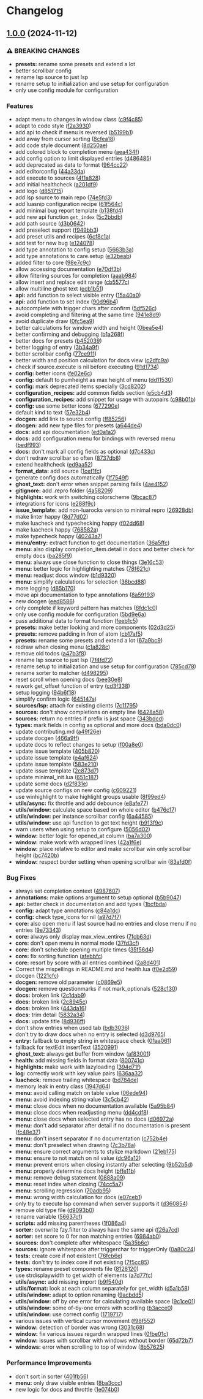 # Changelog

## [1.0.0](https://github.com/max397574/care.nvim/compare/v0.1.0...v1.0.0) (2024-11-12)


### ⚠ BREAKING CHANGES

* **presets:** rename some presets and extend a lot
* better scrollbar config
* rename lsp source to just lsp
* rename setup to initialization and use setup for configuration
* only use config module for configuration

### Features

* adapt menu to changes in window class ([c9f4c85](https://github.com/max397574/care.nvim/commit/c9f4c85b467f1a4fd13ae33240dc3115bf1cbc89))
* adapt to code style ([f2a3930](https://github.com/max397574/care.nvim/commit/f2a393004282401a8248025a9284408b97b93752))
* add api to check if menu is reversed ([b5199b1](https://github.com/max397574/care.nvim/commit/b5199b1708145de6a6c2537c41e33a280e528490))
* add away from cursor sorting ([8cfea18](https://github.com/max397574/care.nvim/commit/8cfea184fef21c6f1fa726b6ce22e7b47f8e53d4))
* add code style document ([8d250ae](https://github.com/max397574/care.nvim/commit/8d250ae3c2158a14cf9e4e9b0698d2fd97c52022))
* add colored block to completion menu ([aea434f](https://github.com/max397574/care.nvim/commit/aea434f0e14bf13fee1cd3af752032f920782e63))
* add config option to limit displayed entries ([d486485](https://github.com/max397574/care.nvim/commit/d4864853085b2e8273df4de27aae22cb762cf5b0))
* add deprecated as data to format ([964cc22](https://github.com/max397574/care.nvim/commit/964cc22648dd5e1f61196ac26df2402b366adcfb))
* add editorconfig ([44a33da](https://github.com/max397574/care.nvim/commit/44a33da03a169507a55760b3137db74c6b643c3a))
* add execute to sources ([4f1a828](https://github.com/max397574/care.nvim/commit/4f1a8284e7c1686549beb00aac0a9d7001654bc3))
* add initial healthcheck ([a201df9](https://github.com/max397574/care.nvim/commit/a201df94ae87b9f5720186ed1bb12510d3d5b127))
* add logo ([d851715](https://github.com/max397574/care.nvim/commit/d8517153fd839f74ff9c5f130ba53c5f3c1b1ef5))
* add lsp source to main repo ([74e5fd3](https://github.com/max397574/care.nvim/commit/74e5fd3fd339841679ced2a592a0d54700638b35))
* add luasnip configuration recipe ([61f564c](https://github.com/max397574/care.nvim/commit/61f564c71ac3642f4297428e3bdb03af6b1ebd4a))
* add minimal bug report template ([b138fd4](https://github.com/max397574/care.nvim/commit/b138fd4d011df831b1710d42796c9ddb8b7b7f95))
* add new api function `get_index` ([5c2bbdb](https://github.com/max397574/care.nvim/commit/5c2bbdbebe5565f404921b0416c25ea2a7c78193))
* add path source ([d3b0642](https://github.com/max397574/care.nvim/commit/d3b0642b21efd48c4159f4dc969a525944608611))
* add preselect support ([f949bb3](https://github.com/max397574/care.nvim/commit/f949bb3563fd98f5d4b7c8a64780cf6c4edba95b))
* add preset utils and recipes ([6cf8c1a](https://github.com/max397574/care.nvim/commit/6cf8c1a57165636331eab6dbfaacc769f602575a))
* add test for new bug ([e124078](https://github.com/max397574/care.nvim/commit/e124078b6c242b1e7b623bfb6deee1c8e220ab99))
* add type annotation to config setup ([5663b3a](https://github.com/max397574/care.nvim/commit/5663b3a472875e3b6b3a43a5121652f452e7bc2a))
* add type annotations to care.setup ([e32beab](https://github.com/max397574/care.nvim/commit/e32beabfe734dbe44818355c2f4a64a8ae8fe7db))
* added filter to core ([98e7c9c](https://github.com/max397574/care.nvim/commit/98e7c9c17b569a902285a12e8a3a5b4e336b400a))
* allow accessing documentation ([e70df3b](https://github.com/max397574/care.nvim/commit/e70df3b49558848a5a7547466a2af2f84dd46b77))
* allow filtering sources for completion ([aaab984](https://github.com/max397574/care.nvim/commit/aaab984dcf6b849c5834712d7d5a2619d7ef4c86))
* allow insert and replace edit range ([cb5577c](https://github.com/max397574/care.nvim/commit/cb5577c3751fa86e4346441afa192fc76f2d6b22))
* allow multiline ghost text ([ecb1b51](https://github.com/max397574/care.nvim/commit/ecb1b5179db241db78a019be2b5242acd4eacb0b))
* **api:** add function to select visible entry ([15a40a0](https://github.com/max397574/care.nvim/commit/15a40a066e981bf9e2fe7e65f1d4bb69e942e9fb))
* **api:** add function to set index ([90d96b4](https://github.com/max397574/care.nvim/commit/90d96b4b7480e8d3ae67fcfa98d6b134c7d6d2fb))
* autocomplete with trigger chars after confirm ([5df526c](https://github.com/max397574/care.nvim/commit/5df526c148e630dd550956c18463445a98e81f82))
* avoid completing and filtering at the same time ([941e8d9](https://github.com/max397574/care.nvim/commit/941e8d9cfb5d505f3c2d63dbe44d3f998c8b4a66))
* avoid duplicate draw ([0fc5ea9](https://github.com/max397574/care.nvim/commit/0fc5ea9568e45b67b3d78141d9170a17804ae723))
* better calculations for window width and height ([0bea5e4](https://github.com/max397574/care.nvim/commit/0bea5e46ed61fee6c1b8663666cbc879b918d435))
* better confirming and debugging ([b1a268f](https://github.com/max397574/care.nvim/commit/b1a268fc325e53a6619ff056f9a7b291411e5e1b))
* better docs for presets ([b452039](https://github.com/max397574/care.nvim/commit/b452039f3ad3750ef432f58dd9eedb074715537e))
* better logging of entry ([3b34a9f](https://github.com/max397574/care.nvim/commit/3b34a9f995039722966a293769c237a51d3a58e7))
* better scrollbar config ([77ce911](https://github.com/max397574/care.nvim/commit/77ce911ca4cf0de9cfc9154903fc30fda6bddea0))
* better width and position calculation for docs view ([c2dfc9a](https://github.com/max397574/care.nvim/commit/c2dfc9abeb40b1adfb7ada68faf3740cc00d39bd))
* check if source.execute is nil before executing ([91d1734](https://github.com/max397574/care.nvim/commit/91d1734150b5a0a76f5e8c92cb6a3bdd228b95f8))
* **config:** better icons ([fe02e6c](https://github.com/max397574/care.nvim/commit/fe02e6cf7c778d72e08da483a5f1ca771239dab1))
* **config:** default to pumheight as max height of menu ([dd11530](https://github.com/max397574/care.nvim/commit/dd11530859b34cf54574c93bb0ecbbb13f4341f0))
* **config:** mark deprecated items specially ([3cd8202](https://github.com/max397574/care.nvim/commit/3cd8202cd4557832a64242e00898b88e58ed3dbb))
* **configuration_recipes:** add common fields section ([e5cb4d3](https://github.com/max397574/care.nvim/commit/e5cb4d36a94fddc1c171ef6ef889aed07f333748))
* **configuration_recipes:** add snippet for usage with autopairs ([c98b01b](https://github.com/max397574/care.nvim/commit/c98b01bcc2e772e5c1d8496dd4bb795d70969740))
* **config:** use some better icons ([677290e](https://github.com/max397574/care.nvim/commit/677290e84ea07cc6f10bd19f67790a679cebc241))
* default kind to text ([57e32b4](https://github.com/max397574/care.nvim/commit/57e32b416d0bf4a9d0033e415accff3965826aca))
* **docgen:** add link to source config ([ff85256](https://github.com/max397574/care.nvim/commit/ff852564f845c6dc8c7bf29cb38c621d1780574a))
* **docgen:** add new type files for presets ([a644de4](https://github.com/max397574/care.nvim/commit/a644de437c84136c1a1e0d3d8d653d2fff26465b))
* **docs:** add api documentation ([ed0a1a2](https://github.com/max397574/care.nvim/commit/ed0a1a258e87376801eb7d6d4b3720187b506883))
* **docs:** add configuration menu for bindings with reversed menu ([bedf993](https://github.com/max397574/care.nvim/commit/bedf9932d659084625b6f1c24ebbbc20e1b22d46))
* **docs:** don't mark all config fields as optional ([d7c433c](https://github.com/max397574/care.nvim/commit/d7c433c9642c08ae4acebe87346aaf0fb4d74527))
* don't redraw scrollbar so often ([8737db8](https://github.com/max397574/care.nvim/commit/8737db82e4e9c7653fb90759d2ee2c9e456c32c0))
* extend healthcheck ([ed9aa52](https://github.com/max397574/care.nvim/commit/ed9aa52519c9f9b22813d9bed5da2695a58d01fb))
* **format_data:** add source ([1cef1fc](https://github.com/max397574/care.nvim/commit/1cef1fc6d928e9100342cf7ddfd0e6c2e4daf5b4))
* generate config docs automatically ([1f7549f](https://github.com/max397574/care.nvim/commit/1f7549f6f051125dce12ff058a8aa145680d03db))
* **ghost_text:** don't error when snippet parsing fails ([4ae4152](https://github.com/max397574/care.nvim/commit/4ae4152a2be7149267ef63827b9dbd91e6780e26))
* **gitignore:** add .repro folder ([4a58209](https://github.com/max397574/care.nvim/commit/4a58209bb19c41d56f40f4234504d84199e48347))
* **highlights:** work with switching colorscheme ([9bcac87](https://github.com/max397574/care.nvim/commit/9bcac87453214ef1d2ae14c5830083c57d7a6340))
* integrations for icons ([e288f9c](https://github.com/max397574/care.nvim/commit/e288f9c3c2e39be8fb4f481064a44e00c95b2b1c))
* **issue_template:** add non-luarocks version to minimal repro ([26928db](https://github.com/max397574/care.nvim/commit/26928dbd20ddc6ab922bd32d8721ce51dce41a29))
* make linter happy ([8d77d02](https://github.com/max397574/care.nvim/commit/8d77d02bdd8150774eafc02c0d408d2c44025f34))
* make luacheck and typechecking happy ([f02dd68](https://github.com/max397574/care.nvim/commit/f02dd68c7c86378eeed3429a7c914b9441b2b795))
* make luacheck happy ([768582a](https://github.com/max397574/care.nvim/commit/768582a789654d9c633f1b2a06def98bc856427e))
* make typecheck happy ([40243a7](https://github.com/max397574/care.nvim/commit/40243a7b50fa844fe3a7f098fc84318b68f83473))
* **menu/entry:** extract function to get documentation ([36a5ffc](https://github.com/max397574/care.nvim/commit/36a5ffcd90e9e267912c24f5013bd7681c7515d2))
* **menu:** also display completion_item.detail in docs and better check for empty docs ([ba285f9](https://github.com/max397574/care.nvim/commit/ba285f963ac1611c2d032624e143792af62de320))
* **menu:** always use close function to close things ([3e16c53](https://github.com/max397574/care.nvim/commit/3e16c534eb3b222dcdbe26a791f8fecf8960f2ae))
* **menu:** better logic for highlighting matches ([78f621c](https://github.com/max397574/care.nvim/commit/78f621c1574941c4315c3384ce78a65c713844e1))
* **menu:** readjust docs window ([b1d9320](https://github.com/max397574/care.nvim/commit/b1d93205da9f3fd981170d4b7345f459fefeab89))
* **menu:** simplify calculations for selection ([36bcd88](https://github.com/max397574/care.nvim/commit/36bcd889defcb61797a3b3f79d43509b44169a13))
* more logging ([d85b170](https://github.com/max397574/care.nvim/commit/d85b170579ff9994dfb3cc638110b487a7055bf0))
* move api documentation to type annotations ([8a59193](https://github.com/max397574/care.nvim/commit/8a591936aebd4576c07ef9fb3289741647ab912a))
* new docgen ([eed8586](https://github.com/max397574/care.nvim/commit/eed858670f72cfed436947007bdca72ba1ab6ee9))
* only complete if keyword pattern has matches ([6fdc1c0](https://github.com/max397574/care.nvim/commit/6fdc1c05aa2363daae9721a22d7d3b32250a4192))
* only use config module for configuration ([5bd9e6a](https://github.com/max397574/care.nvim/commit/5bd9e6a89b66d0a3638944f7c1cb33cffda84282))
* pass additional data to format function ([feeb1c5](https://github.com/max397574/care.nvim/commit/feeb1c547bf99af86da52830c756cd04f89e47b7))
* **presets:** make better looking and more components ([02d3d25](https://github.com/max397574/care.nvim/commit/02d3d25afb65fe126c082bc1a3116eec890111af))
* **presets:** remove padding in fron of atom ([cb17af5](https://github.com/max397574/care.nvim/commit/cb17af56fbd13cfaa11730c2e7373684fd051278))
* **presets:** rename some presets and extend a lot ([67a9bc9](https://github.com/max397574/care.nvim/commit/67a9bc9788112226f09e3048e350398aeb483780))
* redraw when closing menu ([c1a828c](https://github.com/max397574/care.nvim/commit/c1a828c14951bc88480f7a08ec831b3f2330cabe))
* remove old todos ([a47b3f8](https://github.com/max397574/care.nvim/commit/a47b3f87c129131a9936be40ab1933fe3e7dbf18))
* rename lsp source to just lsp ([7f4fd72](https://github.com/max397574/care.nvim/commit/7f4fd72f547f2126dea6b7926492381eb7064b85))
* rename setup to initialization and use setup for configuration ([785cd78](https://github.com/max397574/care.nvim/commit/785cd78b18137b54bd629cdcb0e5ef6d0adaee43))
* rename sorter to matcher ([d498295](https://github.com/max397574/care.nvim/commit/d49829563688f17f72af219933dbbb93e0a25a1f))
* reset scroll when opening docs ([bee30e8](https://github.com/max397574/care.nvim/commit/bee30e8a5b6ee30b4536e7d9077cebaa173707e4))
* rework get_offset function of entry ([cd3f338](https://github.com/max397574/care.nvim/commit/cd3f338df705b55bf8c8a3fd561b82f7860b05ea))
* setup logging ([94b6f18](https://github.com/max397574/care.nvim/commit/94b6f1871f4ef6c690f438e45328517f69d690b5))
* simplify confirm logic ([645147a](https://github.com/max397574/care.nvim/commit/645147af0388380672c77cc616b267fcfde3669a))
* **sources/lsp:** attach for existing clients ([7c11795](https://github.com/max397574/care.nvim/commit/7c11795c4b542e70f31443a8ad1f20bc0c3f3b04))
* **sources:** don't show completions on empty line ([6428a58](https://github.com/max397574/care.nvim/commit/6428a5815a763015cdc00ee135baf7654d5e5241))
* **sources:** return no entries if prefix is just space ([343bdcd](https://github.com/max397574/care.nvim/commit/343bdcd8b1baaa862f1adb0323d9dbe04bc8f6be))
* **types:** mark fields in config as optional and more docs ([bda0dc0](https://github.com/max397574/care.nvim/commit/bda0dc0b6ba87d5ea20bffadec576030909d506d))
* update contributing.md ([a49f26e](https://github.com/max397574/care.nvim/commit/a49f26e392de8e7d4726b24e3e1bd35bffc081fa))
* update docgen ([466a9ff](https://github.com/max397574/care.nvim/commit/466a9ff56f616ee4b22e872051bb77293553ba30))
* update docs to reflect changes to setup ([f00a8e0](https://github.com/max397574/care.nvim/commit/f00a8e0a70bc80eb024985a0144715744cdbd14a))
* update issue template ([405b820](https://github.com/max397574/care.nvim/commit/405b8204e217579b11b70850f8a1f9d4b090a6fc))
* update issue template ([e4af624](https://github.com/max397574/care.nvim/commit/e4af624e9df63d1e8ed9adc3820055004cd25a9c))
* update issue template ([583e210](https://github.com/max397574/care.nvim/commit/583e210ca6dd1928ee8357afffc85a49d17c05bf))
* update issue template ([2c873d7](https://github.com/max397574/care.nvim/commit/2c873d76ad50930b86adce2e2e6d3250b031ede7))
* update minimal_init.lua ([651c187](https://github.com/max397574/care.nvim/commit/651c187bc792151ba29d8a781f0336ffc4a28d60))
* update some docs ([d2f831e](https://github.com/max397574/care.nvim/commit/d2f831ef640d5151806c45a57c321bf4a7ea2c2b))
* update source configs on new config ([c609221](https://github.com/max397574/care.nvim/commit/c60922110b1a6722a3a2fa7e2db7960ae428b39f))
* use winhighlight to make highlight groups usable ([8f99ed4](https://github.com/max397574/care.nvim/commit/8f99ed4fe7763ee672459faa6dcd44722f190cf3))
* **utils/async:** fix throttle and add debounce ([e8afe77](https://github.com/max397574/care.nvim/commit/e8afe77e32f1a898ec4b6f2fb1ad76ae2eeaae50))
* **utils/window:** calculate space based on whole editor ([b476c17](https://github.com/max397574/care.nvim/commit/b476c173a3529862503aa3a8b1f0a62dac47d036))
* **utils/window:** per instance scrollbar config ([6a44585](https://github.com/max397574/care.nvim/commit/6a44585c72be1567d8021c0f0611fabb930b3008))
* **utils/window:** use api function to get text height ([b913f9c](https://github.com/max397574/care.nvim/commit/b913f9cb54caf9e411b7e452b237f7a5e66ca4bd))
* warn users when using setup to configure ([5056d02](https://github.com/max397574/care.nvim/commit/5056d028c7b4f4510a62b09b8d41ba3a10e378cb))
* **window:** better logic for opened_at column ([ba7a300](https://github.com/max397574/care.nvim/commit/ba7a300e827fdd9c8ae4e58a3e86a940bf27bd64))
* **window:** make work with wrapped lines ([42a1f6e](https://github.com/max397574/care.nvim/commit/42a1f6e45955ee77e465db7a34ac0b1423b04825))
* **window:** place relative to editor and make scrollbar win only scrollbar height ([bc7420b](https://github.com/max397574/care.nvim/commit/bc7420b915fcff274879f0926a16d599c4167105))
* **window:** respect border setting when opening scrollbar win ([83afd0f](https://github.com/max397574/care.nvim/commit/83afd0f1d7b7bd65bd03f0208339ef79c1de57a4))


### Bug Fixes

* always set completion context ([4987607](https://github.com/max397574/care.nvim/commit/4987607c8adfdc856819fd76f82b861f432fcb4d))
* **annotations:** make options argument to setup optional ([b5b9047](https://github.com/max397574/care.nvim/commit/b5b9047f48d2080a80b4c186eed1af81af1b122e))
* **api:** better check in documentation and add types ([1bcfbda](https://github.com/max397574/care.nvim/commit/1bcfbdaa2476cf8397b580d33f1c28ad1ad6f49f))
* **config:** adapt type annotations ([c84a1dc](https://github.com/max397574/care.nvim/commit/c84a1dce9dad8426387d5635a52d3e41bd5dc279))
* **config:** check type_icons for nil ([a97d7f7](https://github.com/max397574/care.nvim/commit/a97d7f7292b46416469f79a10deb1f7b1e4fe3a2))
* **core:** also open menu if last source had no entries and close menu if no entries ([9e73343](https://github.com/max397574/care.nvim/commit/9e73343ca710566b6c0c5e4fc95caf6d529cbdec))
* **core:** always only display max_view_entires ([7fcb63d](https://github.com/max397574/care.nvim/commit/7fcb63d5b98b426bd637f4de1b7958cfd069df5f))
* **core:** don't open menu in normal mode ([37fd3cf](https://github.com/max397574/care.nvim/commit/37fd3cf0174f86461e9a6a28d15d43eb4e8f49c8))
* **core:** don't schedule opening multiple times ([35f56d4](https://github.com/max397574/care.nvim/commit/35f56d473d0edcdca43aa39708d4fb2b1d86a5c1))
* **core:** fix sorting function ([afebbfc](https://github.com/max397574/care.nvim/commit/afebbfccde24e82bcd680260ad8b089df5d460d4))
* **core:** resort by score with all entries combined ([2a8d401](https://github.com/max397574/care.nvim/commit/2a8d4012495515aaf774009a89ffb238b670263b))
* Correct the mispellings in README.md and health.lua ([f0e2d59](https://github.com/max397574/care.nvim/commit/f0e2d59185a2b4b8286de9b9c684d4d930a04b9e))
* docgen ([1221cfc](https://github.com/max397574/care.nvim/commit/1221cfc719bb201703819ed23f964c8ea0381719))
* **docgen:** remove old parameter ([c0869e5](https://github.com/max397574/care.nvim/commit/c0869e5fd9615c82e38c2ada54674fef6045f759))
* **docgen:** remove questionmarks if not mark_optionals ([528c130](https://github.com/max397574/care.nvim/commit/528c130cea78e23fd1e899094935de9d5a48467b))
* **docs:** broken link ([2c1dab9](https://github.com/max397574/care.nvim/commit/2c1dab9eeb79ca38c8263deb5550c7aba4e1a512))
* **docs:** broken link ([2c8945c](https://github.com/max397574/care.nvim/commit/2c8945ce1ce520ae2ea81ddfcc9b528f501dd737))
* **docs:** broken link ([443da16](https://github.com/max397574/care.nvim/commit/443da1611436d86e0e9cc8b99a4305cee7d19030))
* **docs:** trim detail ([5832a34](https://github.com/max397574/care.nvim/commit/5832a344f180ce6fd60b788da73300250a5fa789))
* **docs:** update title ([8d936ff](https://github.com/max397574/care.nvim/commit/8d936ff827f4dcb936b3c8733e6329e4f0f082cc))
* don't show entries when used tab ([bdb3036](https://github.com/max397574/care.nvim/commit/bdb3036f52037594077682e89e586a8ecba6d734))
* don't try to draw docs when no entry is selected ([d3d9765](https://github.com/max397574/care.nvim/commit/d3d97656b1fbbd80e86ee0bad775cefb5e535fbb))
* **entry:** fallback to empty string in whitespace check ([01aa061](https://github.com/max397574/care.nvim/commit/01aa0618200d048f594ce15218bc6d8548bb05c9))
* fallback for textEdit insertText ([3520991](https://github.com/max397574/care.nvim/commit/3520991bbf532702dd7dccbb2552ca721ca849ca))
* **ghost_text:** always get buffer from window ([af83001](https://github.com/max397574/care.nvim/commit/af830010af37cf2a9ac095a9acdfe67610cf9868))
* **health:** add missing fields in format data ([800741c](https://github.com/max397574/care.nvim/commit/800741c255939c0f345239662ec268557ac3eefa))
* **highlights:** make work with lazyloading ([394d71f](https://github.com/max397574/care.nvim/commit/394d71f2543d9e2ca4f87ad43fa2ff0b8efc29a5))
* **log:** correctly work with key value pairs ([636aa32](https://github.com/max397574/care.nvim/commit/636aa32f3c3f7caa56e4617a3c81397214c3e58f))
* **luacheck:** remove trailing whitespace ([bd784de](https://github.com/max397574/care.nvim/commit/bd784deda1428050123daade6cd15946b871753a))
* memory leak in entry class ([1947d64](https://github.com/max397574/care.nvim/commit/1947d644da9a481d37d381c193bd0cfdc16479a4))
* **menu:** avoid calling match on table value ([06ede94](https://github.com/max397574/care.nvim/commit/06ede940e62acd16181991e29048e04d4ff89cbb))
* **menu:** avoid indexing string value ([3c5cb42](https://github.com/max397574/care.nvim/commit/3c5cb42046180420962bf0bd6dea67b8ea5668aa))
* **menu:** close docs when no documentation available ([5a95b84](https://github.com/max397574/care.nvim/commit/5a95b84b0c491ab2358bcd9eb1ec478f03b4a368))
* **menu:** close docs when readjusting menu ([dd4cdf8](https://github.com/max397574/care.nvim/commit/dd4cdf836215411c7105bfde19eb68c14e7ae9e4))
* **menu:** close docs when selected entry has no docs ([d06972a](https://github.com/max397574/care.nvim/commit/d06972a45aac927c62b52333c1fb2d5186a36b67))
* **menu:** don't add separator after detail if no documentation is present ([fc48e37](https://github.com/max397574/care.nvim/commit/fc48e370d8dd2693fa08e644bbd00251d67d59ab))
* **menu:** don't insert separator if no documentation ([c752b4e](https://github.com/max397574/care.nvim/commit/c752b4e13a944ffc4126ef86833dc23d288c37e4))
* **menu:** don't preselect when drawing ([7c3b78a](https://github.com/max397574/care.nvim/commit/7c3b78abc4e7f9dd2a1d4393317ba96e9c5913db))
* **menu:** ensure correct arguments to stylize markdown ([21eb175](https://github.com/max397574/care.nvim/commit/21eb175949296671e689575c2a3a0859f31bce85))
* **menu:** ensure to not match on nil value ([dc96a12](https://github.com/max397574/care.nvim/commit/dc96a12dd85d98a3fadd9027558777d2db886e2a))
* **menu:** prevent errors when closing instantly after selecting ([9b52b5d](https://github.com/max397574/care.nvim/commit/9b52b5d3e7d07929a236b58407d073223830b5f3))
* **menu:** properly determine docs height ([bffe11b](https://github.com/max397574/care.nvim/commit/bffe11be144c6c12382c855de5c1146c7a54c7b4))
* **menu:** remove debug statement ([0888a09](https://github.com/max397574/care.nvim/commit/0888a099a234f3de9b1d18f60182ca8fc1dc278d))
* **menu:** reset index when closing ([74cc5a7](https://github.com/max397574/care.nvim/commit/74cc5a7f1b5df1a92fe5281fa76f1df21e65b449))
* **menu:** scrolling regression ([70adb95](https://github.com/max397574/care.nvim/commit/70adb9506b0754858ef522a084ef66f39632349c))
* **menu:** wrong width calculation for docs ([e07ceb1](https://github.com/max397574/care.nvim/commit/e07ceb1a72c91a9d1bc8e47767de85ac074ff7b8))
* only try to execute lsp command when server supports it ([d360854](https://github.com/max397574/care.nvim/commit/d360854c35c132052eec2f32f26fd221d542f9f7))
* remove old type file ([d9093b0](https://github.com/max397574/care.nvim/commit/d9093b0cda0ea3066aeb0b19d6c54686290d228f))
* rename variable ([56637cf](https://github.com/max397574/care.nvim/commit/56637cf7cc108c814dcd52666aef66f1fefda9ba))
* **scripts:** add missing parentheses ([1f086a4](https://github.com/max397574/care.nvim/commit/1f086a450291170e0080b148b507d0c90ab4336d))
* **sorter:** overwrite fzy.filter to always have the same api ([f26a7cd](https://github.com/max397574/care.nvim/commit/f26a7cd11408ec280b85d400df02be7690c624e1))
* **sorter:** set score to 0 for non matching entries ([6984ab0](https://github.com/max397574/care.nvim/commit/6984ab0cbd6d7ec43d6f0d696c84da5f97b232bb))
* **sources:** don't complete after whitespace ([5a35b6c](https://github.com/max397574/care.nvim/commit/5a35b6c09697be8cd7570be2af0f915c88bbbae7))
* **sources:** ignore whitespace after triggerchar for triggerOnly ([0a80c24](https://github.com/max397574/care.nvim/commit/0a80c240a031ac2368ff2514ee3542d3c5e1dc26))
* **tests:** create core if not existent ([76fcb6e](https://github.com/max397574/care.nvim/commit/76fcb6ebf32bfb95087f0660e48f5a0bb227dc9a))
* **tests:** don't try to index core if not existing ([7f5cc85](https://github.com/max397574/care.nvim/commit/7f5cc85a2d5afb4f7a17c0051fb8b06106c4c4f8))
* **types:** rename preset components file ([8128120](https://github.com/max397574/care.nvim/commit/8128120a8b34089ca7e27fea812ccecf34660d32))
* use strdisplaywidth to get width of elements ([a7d77fc](https://github.com/max397574/care.nvim/commit/a7d77fceede76feaede726402d60f339967ffec3))
* **utils/async:** add missing import ([b9f540d](https://github.com/max397574/care.nvim/commit/b9f540d2ae63cf37970ede76a7ac58f9e0aeefd3))
* **utils/format:** look at each column separately for get_width ([d5a1b58](https://github.com/max397574/care.nvim/commit/d5a1b58b46a34a61aebf1969062fb833e08e7300))
* **utils/window:** adapt to option renaming ([9acbdd5](https://github.com/max397574/care.nvim/commit/9acbdd50edd22c51b22961ab8e2a74f93e1ee3c1))
* **utils/window:** off by one error for calculating available space ([9c1ce01](https://github.com/max397574/care.nvim/commit/9c1ce01061327a94e9d5400cda4fa256100e93e0))
* **utils/window:** some of-by-one errors with scorlling ([b3acce0](https://github.com/max397574/care.nvim/commit/b3acce02d832a99a48172df8da4db261ff27a06f))
* **utils/window:** use correct config ([1719717](https://github.com/max397574/care.nvim/commit/1719717d597b11115db9aa90ae78c7300618fe27))
* various issues with vertical cursor movement ([f98f552](https://github.com/max397574/care.nvim/commit/f98f5522a6aeffce2f6a935f37d38a647ee28b58))
* **window:** detection of border was wrong ([3031c68](https://github.com/max397574/care.nvim/commit/3031c68cc1e3ad94a2fd7135ecfab027d5343137))
* **window:** fix various issues regardin wrapped lines ([0fbe01c](https://github.com/max397574/care.nvim/commit/0fbe01ccaf927a29dbae848b63e308a1d10d29d7))
* **window:** issues with scrollbar with windows without border ([65d72b7](https://github.com/max397574/care.nvim/commit/65d72b7991895f658cba4a723f7787efd2e64aa5))
* **windows:** error when scrolling to top of window ([8b57625](https://github.com/max397574/care.nvim/commit/8b576250eab8e24568c6c4b131e23b8e561f7758))


### Performance Improvements

* don't sort in sorter ([401fb56](https://github.com/max397574/care.nvim/commit/401fb56e1916b2f6e6029dd350babb6b84c702f3))
* **menu:** only draw visible entries ([8ba3ccc](https://github.com/max397574/care.nvim/commit/8ba3cccfc1a8ca7664d7473b442601182ab8f85a))
* new logic for docs and throttle ([1e074b0](https://github.com/max397574/care.nvim/commit/1e074b02c32987ac78611ff67fd2b90fdaeef7ca))
